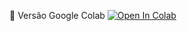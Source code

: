 📕 Versão Google Colab 
[![Open In Colab](https://colab.research.google.com/assets/colab-badge.svg)](https://colab.research.google.com/github/devluz2023/spark/blob/master/projeto_spark/projeto_spark.ipynb)
